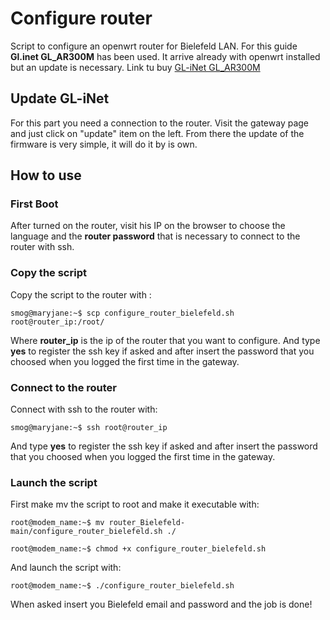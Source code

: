 # Configure router
Script to configure an openwrt router for Bielefeld LAN. For this guide **Gl.inet GL_AR300M** has been used.
It arrive already with openwrt installed but an update is necessary.
Link tu buy [GL-iNet GL_AR300M](https://www.amazon.de/dp/B01I92T754/ref=redir_mobile_desktop?_encoding=UTF8&openid.assoc_handle=deamazon&openid.claimed_id=https%3A%2F%2Fwww.amazon.de%2Fap%2Fid%2Famzn1.account.AFHZK5M4EE466WJCJDUTHFWO4QEA&openid.identity=https%3A%2F%2Fwww.amazon.de%2Fap%2Fid%2Famzn1.account.AFHZK5M4EE466WJCJDUTHFWO4QEA&openid.mode=id_res&openid.ns=http%3A%2F%2Fspecs.openid.net%2Fauth%2F2.0&openid.ns.pape=http%3A%2F%2Fspecs.openid.net%2Fextensions%2Fpape%2F1.0&openid.op_endpoint=https%3A%2F%2Fwww.amazon.de%2Fap%2Fsignin&openid.pape.auth_policies=http%3A%2F%2Fschemas.openid.net%2Fpape%2Fpolicies%2F2007%2F06%2Fnone&openid.pape.auth_time=2021-09-26T14%3A50%3A20Z&openid.response_nonce=2021-09-26T14%3A50%3A42Z-8903084168365254785&openid.return_to=https%3A%2F%2Fwww.amazon.de%2Fgp%2Faw%2Fd%2FB01I92T754&openid.sig=r02bm0wTqXok6GhT8Jw59i34zt7R91pEcPTJhzdq50E%3D&openid.signed=assoc_handle%2Cclaimed_id%2Cidentity%2Cmode%2Cns%2Cop_endpoint%2Cresponse_nonce%2Creturn_to%2Cns.pape%2Cpape.auth_policies%2Cpape.auth_time%2Csigned&serial=)

## Update GL-iNet
For this part you need a connection to the router. Visit the gateway page and just click on "update" item on the left. 
From there the update of the firmware is very simple, it will do it by is own.


## How to use

### First Boot

After turned on the router, visit his IP on the browser to choose the language and the **router password** that is necessary to connect to the router with ssh.

### Copy the script

Copy the script to the router with :

```console
smog@maryjane:~$ scp configure_router_bielefeld.sh root@router_ip:/root/
```
Where **router_ip** is the ip of the router that you want to configure.
And type **yes** to register the ssh key if asked and after insert the password that you choosed when you logged the first time in the gateway.

### Connect to the router

Connect with ssh to the router with:

```console
smog@maryjane:~$ ssh root@router_ip
```

And type **yes** to register the ssh key if asked and after insert the password that you choosed when you logged the first time in the gateway.

### Launch the script


First make mv the script to root and make it executable with:

```console
root@modem_name:~$ mv router_Bielefeld-main/configure_router_bielefeld.sh ./
```
```console
root@modem_name:~$ chmod +x configure_router_bielefeld.sh
```

And launch the script with:

```console
root@modem_name:~$ ./configure_router_bielefeld.sh
```

When asked insert you Bielefeld email and password and the job is done!
